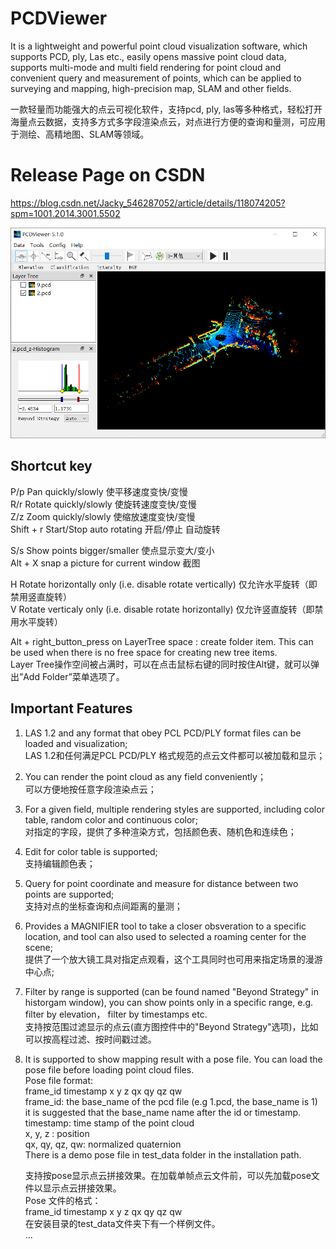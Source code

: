 # PCDViewer
It is a lightweight and powerful point cloud visualization software, which supports PCD, ply, Las etc., easily opens massive point cloud data, supports multi-mode and multi field rendering for point cloud and convenient query and measurement of points, which can be applied to surveying and mapping, high-precision map, SLAM and other fields.

一款轻量而功能强大的点云可视化软件，支持pcd, ply, las等多种格式，轻松打开海量点云数据，支持多方式多字段渲染点云，对点进行方便的查询和量测，可应用于测绘、高精地图、SLAM等领域。

# Release Page on CSDN  
https://blog.csdn.net/Jacky_546287052/article/details/118074205?spm=1001.2014.3001.5502

![image](https://github.com/XuShengpan/PCDViewer/blob/master/1.png)

## Shortcut key
P/p   Pan quickly/slowly      使平移速度变快/变慢  
R/r   Rotate quickly/slowly   使旋转速度变快/变慢  
Z/z   Zoom quickly/slowly     使缩放速度变快/变慢  
Shift + r   Start/Stop auto rotating    开启/停止 自动旋转  
  
S/s   Show points bigger/smaller  使点显示变大/变小  
Alt + X    snap a picture for current window  截图
  
H     Rotate horizontally only (i.e. disable rotate vertically)   仅允许水平旋转（即禁用竖直旋转）  
V     Rotate verticaly only (i.e. disable rotate horizontally)    仅允许竖直旋转（即禁用水平旋转）  

Alt + right_button_press on LayerTree space : create folder item. This can be used when there is no free space for creating new tree items.  
Layer Tree操作空间被占满时，可以在点击鼠标右键的同时按住Alt键，就可以弹出”Add Folder”菜单选项了。 
  
## Important Features
1. LAS 1.2 and any format that obey PCL PCD/PLY format files can be loaded and visualization;    
   LAS 1.2和任何满足PCL PCD/PLY 格式规范的点云文件都可以被加载和显示；  
2. You can render the point cloud as any field conveniently；  
   可以方便地按任意字段渲染点云；  
3. For a given field, multiple rendering styles are supported, including color table, random color and continuous color;    
   对指定的字段，提供了多种渲染方式，包括颜色表、随机色和连续色；  
5. Edit for color table is supported;  
   支持编辑颜色表；  
6. Query for point coordinate and measure for distance between two points are supported;  
   支持对点的坐标查询和点间距离的量测；  
7. Provides a MAGNIFIER tool to take a closer obsveration to a specific location, and tool can also used to selected a roaming center for the scene;  
   提供了一个放大镜工具对指定点观看，这个工具同时也可用来指定场景的漫游中心点;  
8. Filter by range is supported (can be found named "Beyond Strategy" in historgam window), you can show points only in a specific range, e.g. filter by elevation， filter by timestamps etc.  
   支持按范围过滤显示的点云(直方图控件中的"Beyond Strategy"选项)，比如可以按高程过滤、按时间戳过滤。
9. It is supported to show mapping result with a pose file. You can load the pose file before loading point cloud files.  
   Pose file format:  
   frame_id  timestamp  x   y   z  qx  qy  qz  qw  
   frame_id: the base_name of the pcd file (e.g 1.pcd, the base_name is 1)  
             it is suggested that the base_name name after the id or timestamp.  
   timestamp: time stamp of the point cloud  
   x, y, z : position  
   qx, qy, qz, qw: normalized quaternion  
   There is a demo pose file in test_data folder in the installation path.  
   
   支持按pose显示点云拼接效果。在加载单帧点云文件前，可以先加载pose文件以显示点云拼接效果。  
   Pose 文件的格式：  
   frame_id  timestamp  x   y   z  qx  qy  qz  qw  
   在安装目录的test_data文件夹下有一个样例文件。  
...
 
